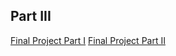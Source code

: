 ## Part III

[Final Project Part I](/final-project-part1.md)
[Final Project Part II](/final-project-part2.md)


